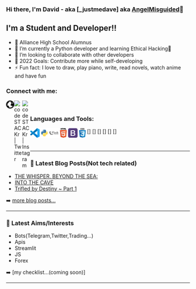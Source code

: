 ### Hi there, I'm David - aka [_justmedave] aka [AngelMisguided][website]👋

## I'm a Student and Developer!!

- 🔭 Alliance High School Alumnus
- 🌱 I’m currently a Python developer and learning Ethical Hacking🤣
- 👯 I’m looking to collaborate with other developers
- 🥅 2022 Goals: Contribute more while self-developing
- ⚡ Fun fact: I love to draw, play piano, write, read novels, watch anime and have fun

### Connect with me:

[<img align="left" alt="codeSTACKr.com" width="22px" src="https://raw.githubusercontent.com/iconic/open-iconic/master/svg/globe.svg" />][website]
[<img align="left" alt="codeSTACKr | Twitter" width="22px" src="https://cdn.jsdelivr.net/npm/simple-icons@v3/icons/twitter.svg" />][twitter]
[<img align="left" alt="codeSTACKr | Instagram" width="22px" src="https://cdn.jsdelivr.net/npm/simple-icons@v3/icons/instagram.svg" />][instagram]

<br />

### Languages and Tools:

[<img align="left" alt="Visual Studio Code" width="26px" src="https://raw.githubusercontent.com/github/explore/80688e429a7d4ef2fca1e82350fe8e3517d3494d/topics/visual-studio-code/visual-studio-code.png" />]
[<img align="left" alt="Python" width="26px" src="https://raw.githubusercontent.com/github/explore/80688e429a7d4ef2fca1e82350fe8e3517d3494d/topics/python/python.png" />]
[<img align="left" alt="Flask" width="26px" src="https://raw.githubusercontent.com/github/explore/80688e429a7d4ef2fca1e82350fe8e3517d3494d/topics/flask/flask.png" />]
[<img align="left" alt="HTML5" width="26px" src="https://raw.githubusercontent.com/github/explore/80688e429a7d4ef2fca1e82350fe8e3517d3494d/topics/html/html.png" />]
[<img align="left" alt="Bootstrap" width="26px" src="https://raw.githubusercontent.com/github/explore/80688e429a7d4ef2fca1e82350fe8e3517d3494d/topics/bootstrap/bootstrap.png" />]
[<img align="left" alt="CSS3" width="26px" src="https://raw.githubusercontent.com/github/explore/80688e429a7d4ef2fca1e82350fe8e3517d3494d/topics/css/css.png" />]

<br />

---

### 📕 Latest Blog Posts(Not tech related)

<!-- BLOG-POST-LIST:START -->
- [THE WHISPER, BEYOND THE SEA:](https://angelmisguided.wordpress.com/random_thoughts_by_thee-ano-ny-mous-enigma/)
- [INTO THE CAVE](https://angelmisguided.wordpress.com/random_thoughts_by_thee-ano-ny-mous-enigma/2/)
- [Trifled by Destiny ~ Part 1](https://angelmisguided.wordpress.com/2020/04/29/trifled-by-destiny-part-1/)
<!-- BLOG-POST-LIST:END -->

➡️ [more blog posts...](https://angelmisguided.wordpress.com)

---

### 📕 Latest Aims/Interests

<!-- AIMS-AMBITIONS-LIST:START -->
- Bots(Telegram,Twitter,Trading...)
- Apis
- Streamlit
- JS
- Forex
<!-- AIMS-AMBITIONS-LIST:END -->

➡️ [my checklist...(coming soon)]

---

[website]: https://angelmisguided.wordpress.com
[twitter]: https://twitter.com/_justmedave_
[instagram]: https://instagram.com/_justmedave
